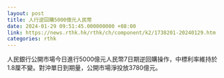 ```yaml
---
layout: post
title: 人行逆回購5000億元人民幣
date: 2024-01-29 09:51:45.000000000 +08:00
link: https://news.rthk.hk/rthk/ch/component/k2/1738201-20240129.htm
categories: rthk
---
```


人民銀行公開市場今日進行5000億元人民幣7日期逆回購操作，中標利率維持於1.8厘不變。對沖單日到期量，公開市場淨投放3780億元。
